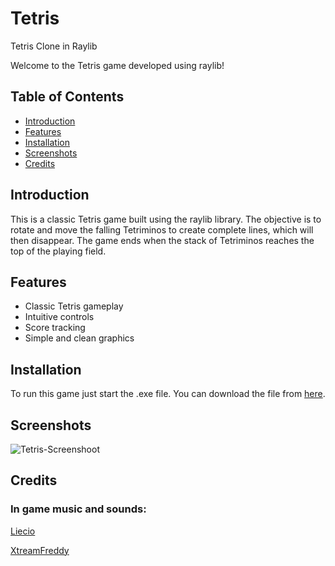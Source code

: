 # Tetris

Tetris Clone in Raylib

Welcome to the Tetris game developed using raylib!

## Table of Contents
- [Introduction](#introduction)
- [Features](#features)
- [Installation](#installation)
- [Screenshots](#screenshots)
- [Credits](#credits)

## Introduction
This is a classic Tetris game built using the raylib library. The objective is to rotate and move the falling Tetriminos to create complete lines, which will then disappear. The game ends when the stack of Tetriminos reaches the top of the playing field.

## Features
- Classic Tetris gameplay
- Intuitive controls
- Score tracking
- Simple and clean graphics

## Installation
To run this game just start the .exe file. You can download the file from [here](https://github.com/nosferatu255/Tetris/blob/main/game.exe).

## Screenshots

![Tetris-Screenshoot](https://github.com/nosferatu255/Tetris/assets/76656752/b25fc7cf-17e9-4639-b075-2511f90147cd)

## Credits

### In game music and sounds:

[Liecio](https://pixabay.com/users/liecio-3298866/)

[XtreamFreddy](https://pixabay.com/users/xtremefreddy-32332307/)
